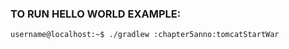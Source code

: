 ### TO RUN HELLO WORLD EXAMPLE:

```shell
username@localhost:~$ ./gradlew :chapter5anno:tomcatStartWar
```